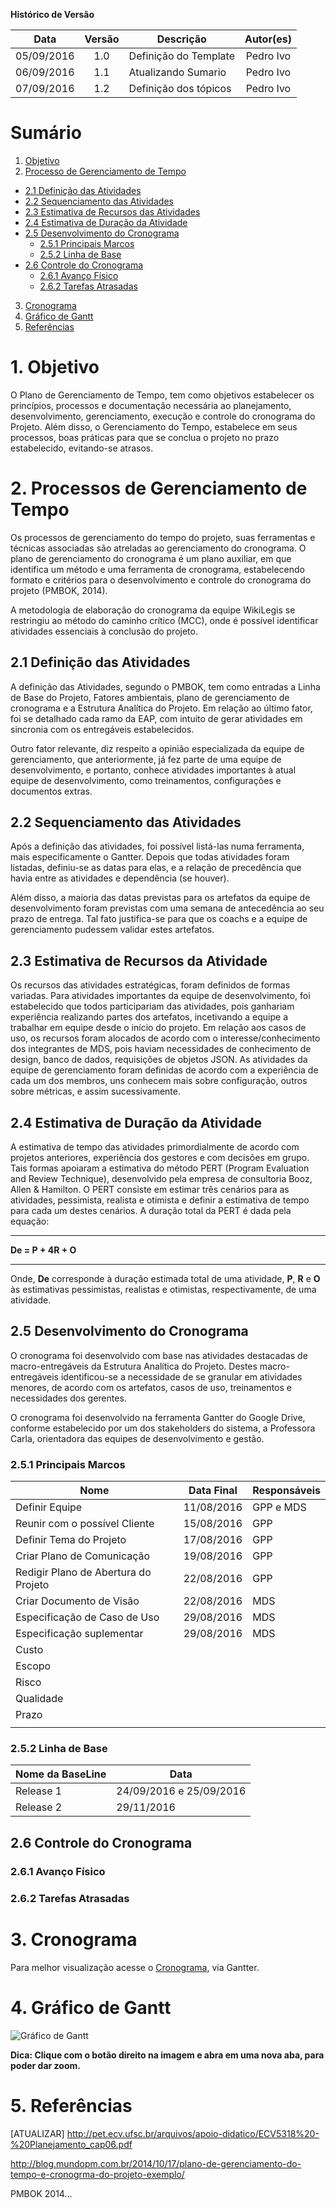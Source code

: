 **Histórico de Versão**

| Data | Versão | Descrição | Autor(es) |
| :---: | :---: | --- | :---: |
| 05/09/2016 | 1.0 | Definição do Template | Pedro Ivo |
| 06/09/2016 | 1.1 | Atualizando Sumario | Pedro Ivo |
| 07/09/2016 | 1.2 | Definição dos tópicos | Pedro Ivo |

# Sumário
1.  [Objetivo](#1-objetivo)
2.  [Processo de Gerenciamento de Tempo](#2-processos-de-gerenciamento-de-tempo)
   * [2.1 Definição das Atividades](#21-defini%C3%A7%C3%A3o-das-atividades)
   * [2.2 Sequenciamento das Atividades](#22-sequenciamento-das-atividades)
   * [2.3 Estimativa de Recursos das Atividades](#23-estimativa-de-recursos-da-atividade)
   * [2.4 Estimativa de Duração da Atividade](#24-estimativa-de-dura%C3%A7%C3%A3o-da-atividade)
   * [2.5 Desenvolvimento do Cronograma](#25-desenvolvimento-do-cronograma)
      * [2.5.1 Principais Marcos](#251-principais-marcos)
      * [2.5.2 Linha de Base](#252-linha-de-base)
   * [2.6 Controle do Cronograma](#261-avan%C3%A7o-f%C3%ADsico)
      * [2.6.1 Avanço Físico](#261-avan%C3%A7o-f%C3%ADsico)
      * [2.6.2 Tarefas Atrasadas](#262-tarefas-atrasadas)
3. [Cronograma](#3-cronograma)
4. [Gráfico de Gantt](#4-gr%C3%A1fico-de-gantt)
5. [Referências](#5-refer%C3%AAncias)

# 1. Objetivo

O Plano de Gerenciamento de Tempo, tem como objetivos estabelecer os princípios, processos e documentação necessária ao planejamento, desenvolvimento, gerenciamento, execução e controle do cronograma do Projeto. Além disso, o Gerenciamento do Tempo, estabelece em seus processos, boas práticas para que se conclua o projeto no prazo estabelecido, evitando-se atrasos.

# 2. Processos de Gerenciamento de Tempo

Os processos de gerenciamento do tempo do projeto, suas ferramentas e técnicas associadas são atreladas ao gerenciamento do cronograma. O plano de gerenciamento do cronograma é um plano auxiliar, em que identifica um método e uma ferramenta de cronograma, estabelecendo formato e critérios para o desenvolvimento e controle do cronograma do projeto (PMBOK, 2014). 

A metodologia de elaboração do cronograma da equipe WikiLegis se restringiu ao método do caminho crítico (MCC), onde é possível identificar atividades essenciais à conclusão do projeto.

## 2.1 Definição das Atividades

A definição das Atividades, segundo o PMBOK, tem como entradas a Linha de Base do Projeto, Fatores ambientais, plano de gerenciamento de cronograma e a Estrutura Analítica do Projeto. Em relação ao último fator, foi se detalhado cada ramo da EAP, com intuito de gerar atividades em sincronia com os entregáveis estabelecidos. 

Outro fator relevante, diz respeito a opinião especializada da equipe de gerenciamento, que anteriormente, já fez parte de uma equipe de desenvolvimento, e portanto, conhece atividades importantes à atual equipe de desenvolvimento, como treinamentos, configurações e documentos extras.

## 2.2 Sequenciamento das Atividades

Após a definição das atividades, foi possível listá-las numa ferramenta, mais especificamente o Gantter. Depois que todas atividades foram listadas, definiu-se as datas para elas, e a relação de precedência que havia entre as atividades e dependência (se houver).

Além disso, a maioria das datas previstas para os artefatos da equipe de desenvolvimento foram previstas com uma semana de antecedência ao seu prazo de entrega. Tal fato justifica-se para que os coachs e a equipe de gerenciamento pudessem validar estes artefatos. 

## 2.3 Estimativa de Recursos da Atividade

Os recursos das atividades estratégicas, foram definidos de formas variadas. Para atividades importantes da equipe de desenvolvimento, foi estabelecido que todos participariam das atividades, pois ganhariam experiência realizando partes dos artefatos, incetivando a equipe a trabalhar em equipe desde o início do projeto. Em relação aos casos de uso, os recursos foram alocados de acordo com o interesse/conhecimento dos integrantes de MDS, pois haviam necessidades de conhecimento de design, banco de dados, requisições de objetos JSON. As atividades da equipe de gerenciamento foram definidas de acordo com a experiência de cada um dos membros, uns conhecem mais sobre configuração, outros sobre métricas, e assim sucessivamente.

## 2.4 Estimativa de Duração da Atividade

A estimativa de tempo das atividades primordialmente de acordo com projetos anteriores, experiência dos gestores e com decisões em grupo. Tais formas apoiaram a estimativa do método PERT (Program Evaluation and Review Technique), desenvolvido pela empresa de consultoria Booz, Allen & Hamilton. O PERT consiste em estimar três cenários para as atividades, pessimista, realista e otimista e definir a estimativa de tempo para cada um destes cenários. A duração total da PERT é dada pela equação:

***
**De = P + 4R + O**
*** 

Onde, **De** corresponde à duração estimada total de uma atividade, **P**, **R** e **O** às estimativas pessimistas, realistas e otimistas, respectivamente, de uma atividade.

## 2.5 Desenvolvimento do Cronograma

O cronograma foi desenvolvido com base nas atividades destacadas de macro-entregáveis da Estrutura Analítica do Projeto. Destes macro-entregáveis identificou-se a necessidade de se granular em atividades menores, de acordo com os artefatos, casos de uso, treinamentos e necessidades dos gerentes.

O cronograma foi desenvolvido na ferramenta Gantter do Google Drive, conforme estabelecido por um dos stakeholders do sistema, a Professora Carla, orientadora das equipes de desenvolvimento e gestão. 

### 2.5.1 Principais Marcos

| Nome | Data Final | Responsáveis |
| --- | --- | --- |
| Definir Equipe  | 11/08/2016  | GPP e MDS |
| Reunir com o possível Cliente | 15/08/2016 | GPP |
| Definir Tema do Projeto | 17/08/2016  | GPP |
| Criar Plano de Comunicação | 19/08/2016  | GPP |
| Redigir Plano de Abertura do Projeto | 22/08/2016  | GPP  |
| Criar Documento de Visão  | 22/08/2016  | MDS |
| Especificação de Caso de Uso  | 29/08/2016  | MDS  |
| Especificação suplementar | 29/08/2016 | MDS |
| Custo  |   |   |
| Escopo  |   |   |
| Risco  |   |   |
| Qualidade  |   |   |
| Prazo  |   |   |
|   |   |   |


### 2.5.2 Linha de Base

| Nome da BaseLine | Data |
| --- | --- |
| Release 1 | 24/09/2016 e 25/09/2016 |
| Release 2 | 29/11/2016 |

## 2.6 Controle do Cronograma

### 2.6.1 Avanço Físico



### 2.6.2 Tarefas Atrasadas



# 3. Cronograma

Para melhor visualização acesse o  [Cronograma](https://drive.google.com/open?id=0B-txm4abVzqGdEs4cVJ5RFdyRjA), via Gantter.

# 4. Gráfico de Gantt

![Gráfico de Gantt](https://github.com/fga-gpp-mds/2016.2-WikiLegis/blob/master/images_wiki/Cronograma%20GPP%20e%20MDS.png "Gráfico de Gantt")

**Dica: Clique com o botão direito na imagem e abra em uma nova aba, para poder dar zoom.**

# 5. Referências

[ATUALIZAR]
http://pet.ecv.ufsc.br/arquivos/apoio-didatico/ECV5318%20-%20Planejamento_cap06.pdf

http://blog.mundopm.com.br/2014/10/17/plano-de-gerenciamento-do-tempo-e-cronogrma-do-projeto-exemplo/

PMBOK 2014...
